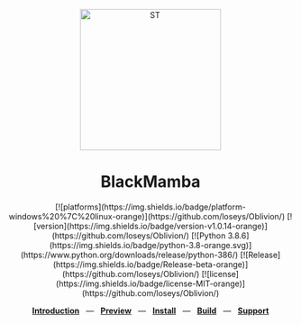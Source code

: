 <div align="center">
  <p align="center">
  <img src="https://i.imgur.com/tGj5RyK.png" width=250 height=250 alt="ST"/>
</p>
  <h1>BlackMamba </h1>
  <p>
    [![platforms](https://img.shields.io/badge/platform-windows%20%7C%20linux-orange)](https://github.com/loseys/Oblivion/)
    [![version](https://img.shields.io/badge/version-v1.0.14-orange)](https://github.com/loseys/Oblivion/)
    [![Python 3.8.6](https://img.shields.io/badge/python-3.8-orange.svg)](https://www.python.org/downloads/release/python-386/)
    [![Release](https://img.shields.io/badge/Release-beta-orange)](https://github.com/loseys/Oblivion/)
    [![license](https://img.shields.io/badge/license-MIT-orange)](https://github.com/loseys/Oblivion/)
  </p>
  <p align="center">
    <a href="#the-all-in-one-red-team-browser-extension-for-web-pentesters"><b>Introduction</b></a>
    &nbsp;&nbsp;&mdash;&nbsp;&nbsp;
    <a href="#preview"><b>Preview</b></a>
    &nbsp;&nbsp;&mdash;&nbsp;&nbsp;
    <a href="#install-the-extension"><b>Install</b></a>
    &nbsp;&nbsp;&mdash;&nbsp;&nbsp;
    <a href="#build-from-source-code"><b>Build</b></a>
    &nbsp;&nbsp;&mdash;&nbsp;&nbsp;
    <a href="#show-your-support"><b>Support</b></a>
  </p>
</div>
